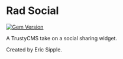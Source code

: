 # Rad Social

[![Gem Version](https://badge.fury.io/rb/trusty-rad-social-extension.svg)](http://badge.fury.io/rb/trusty-rad-social-extension)

A TrustyCMS take on a social sharing widget.

Created by Eric Sipple. 
